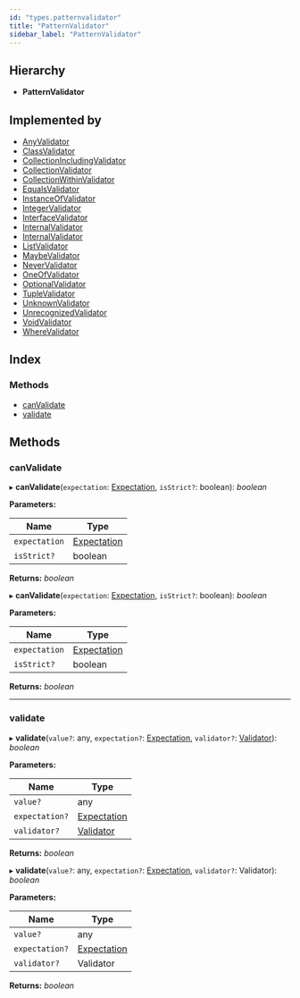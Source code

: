 ```yaml
---
id: "types.patternvalidator"
title: "PatternValidator"
sidebar_label: "PatternValidator"
---
```


## Hierarchy

* **PatternValidator**

## Implemented by

* [AnyValidator](../classes/anyvalidator.md)
* [ClassValidator](../classes/classvalidator.md)
* [CollectionIncludingValidator](../classes/collectionincludingvalidator.md)
* [CollectionValidator](../classes/collectionvalidator.md)
* [CollectionWithinValidator](../classes/collectionwithinvalidator.md)
* [EqualsValidator](../classes/equalsvalidator.md)
* [InstanceOfValidator](../classes/instanceofvalidator.md)
* [IntegerValidator](../classes/integervalidator.md)
* [InterfaceValidator](../classes/interfacevalidator.md)
* [InternalValidator](../classes/internalvalidator.md)
* [InternalValidator](../classes/internalvalidator.md)
* [ListValidator](../classes/listvalidator.md)
* [MaybeValidator](../classes/maybevalidator.md)
* [NeverValidator](../classes/nevervalidator.md)
* [OneOfValidator](../classes/oneofvalidator.md)
* [OptionalValidator](../classes/optionalvalidator.md)
* [TupleValidator](../classes/tuplevalidator.md)
* [UnknownValidator](../classes/unknownvalidator.md)
* [UnrecognizedValidator](../classes/unrecognizedvalidator.md)
* [VoidValidator](../classes/voidvalidator.md)
* [WhereValidator](../classes/wherevalidator.md)

## Index

### Methods

* [canValidate](types.patternvalidator.md#canvalidate)
* [validate](types.patternvalidator.md#validate)

## Methods

###  canValidate

▸ **canValidate**(`expectation`: [Expectation](../modules/types.md#expectation), `isStrict?`: boolean): *boolean*

**Parameters:**

Name | Type |
------ | ------ |
`expectation` | [Expectation](../modules/types.md#expectation) |
`isStrict?` | boolean |

**Returns:** *boolean*

▸ **canValidate**(`expectation`: [Expectation](../modules/types.md#expectation), `isStrict?`: boolean): *boolean*

**Parameters:**

Name | Type |
------ | ------ |
`expectation` | [Expectation](../modules/types.md#expectation) |
`isStrict?` | boolean |

**Returns:** *boolean*

___

###  validate

▸ **validate**(`value?`: any, `expectation?`: [Expectation](../modules/types.md#expectation), `validator?`: [Validator](types.validator.md)): *boolean*

**Parameters:**

Name | Type |
------ | ------ |
`value?` | any |
`expectation?` | [Expectation](../modules/types.md#expectation) |
`validator?` | [Validator](types.validator.md) |

**Returns:** *boolean*

▸ **validate**(`value?`: any, `expectation?`: [Expectation](../modules/types.md#expectation), `validator?`: Validator): *boolean*

**Parameters:**

Name | Type |
------ | ------ |
`value?` | any |
`expectation?` | [Expectation](../modules/types.md#expectation) |
`validator?` | Validator |

**Returns:** *boolean*
